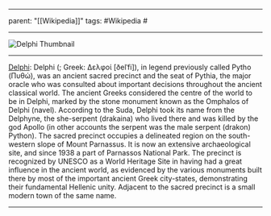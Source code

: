 
---
parent: "[[Wikipedia]]"
tags:
	#Wikipedia
	#
	
---

![Delphi Thumbnail](https://upload.wikimedia.org/wikipedia/commons/d/d5/Delphi%2C_Greece_-_panoramio.jpg)

---

[Delphi](https://en.wikipedia.org/wiki/Delphi): Delphi (; Greek: Δελφοί [ðelˈfi]), in legend previously called Pytho (Πυθώ), was an ancient sacred precinct and the seat of Pythia, the major oracle who was consulted about important decisions throughout the ancient classical world. The ancient Greeks considered the centre of the world to be in Delphi, marked by the stone monument known as the Omphalos of Delphi (navel). 
According to the Suda, Delphi took its name from the Delphyne, the she-serpent (drakaina) who lived there and was killed by the god Apollo (in other accounts the serpent was the male serpent (drakon) Python).
The sacred precinct occupies a delineated region on the south-western slope of Mount Parnassus. 
It is now an extensive archaeological site, and since 1938 a part of Parnassos National Park. The precinct is recognized by UNESCO as a World Heritage Site in having had a great influence in the ancient world, as evidenced by the various monuments built there by most of the important ancient Greek city-states, demonstrating their fundamental Hellenic unity.
Adjacent to the sacred precinct is a small modern town of the same name.

---


